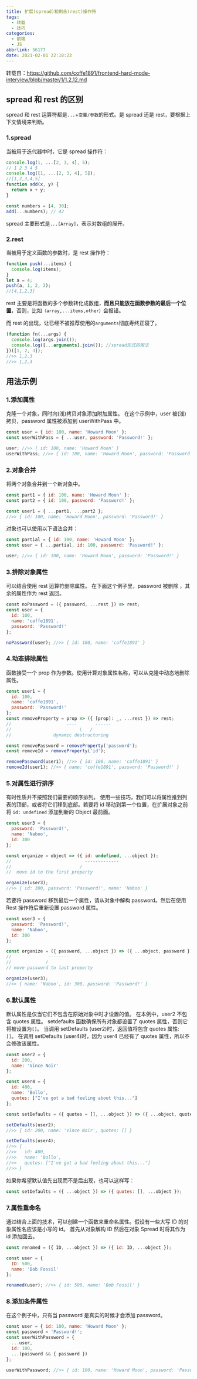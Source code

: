 ```yaml
---
title: 扩展(spread)和剩余(rest)操作符
tags:
  - 转载
  - 技巧
categories:
  - 前端
  - JS
abbrlink: 56177
date: 2021-02-01 22:18:23
---
```


转载自：https://github.com/coffe1891/frontend-hard-mode-interview/blob/master/1/1.2.12.md

## spread 和 rest 的区别

spread 和 rest 运算符都是`...`+`变量/参数`的形式。是 spread 还是 rest，要根据上下文情境来判断。

### 1.spread

当被用于迭代器中时，它是 spread 操作符：

```js
console.log(1, ...[2, 3, 4], 5);
// 1 2 3 4 5
console.log([1, ...[2, 3, 4], 5]);
//[1,2,3,4,5]
function add(x, y) {
  return x + y;
}

const numbers = [4, 38];
add(...numbers); // 42
```

spread 主要形式是`...[Array]`，表示对数组的展开。

<!-- more -->

### 2.rest

当被用于定义函数的参数时，是 rest 操作符：

```js
function push(...items) {
  console.log(items);
}
let a = 4;
push(a, 1, 2, 3);
//[4,1,2,3]
```

rest 主要是将函数的多个参数转化成数组，**而且只能放在函数参数的最后一个位置**，否则，比如`（array,...items,other）`会报错。

而 rest 的出现，让已经不被推荐使用的`arguments`彻底寿终正寝了。

```js
(function fn(...args) {
  console.log(args.join());
  console.log([...arguments].join()); //spread形式的用法
})([1, 2, 3]);
//>> 1,2,3
//>> 1,2,3
```

## 用法示例

### 1.添加属性

克隆一个对象，同时向(浅)拷贝对象添加附加属性。
在这个示例中，user 被(浅)拷贝，password 属性被添加到 userWithPass 中。

```js
const user = { id: 100, name: 'Howard Moon' };
const userWithPass = { ...user, password: 'Password!' };

user; //>> { id: 100, name: 'Howard Moon' }
userWithPass; //>> { id: 100, name: 'Howard Moon', password: 'Password!' }
```

### 2.对象合并

将两个对象合并到一个新对象中。

```js
const part1 = { id: 100, name: 'Howard Moon' };
const part2 = { id: 100, password: 'Password!' };

const user1 = { ...part1, ...part2 };
//>> { id: 100, name: 'Howard Moon', password: 'Password!' }
```

对象也可以使用以下语法合并：

```js
const partial = { id: 100, name: 'Howard Moon' };
const user = { ...partial, id: 100, password: 'Password!' };

user; //>> { id: 100, name: 'Howard Moon', password: 'Password!' }
```

### 3.排除对象属性

可以结合使用 rest 运算符删除属性。 在下面这个例子里，password 被删除 ，其余的属性作为 rest 返回。

```js
const noPassword = ({ password, ...rest }) => rest;
const user = {
  id: 100,
  name: 'coffe1891',
  password: 'Password!'
};

noPassword(user); //>> { id: 100, name: 'coffe1891' }
```

### 4.动态排除属性

函数接受一个 prop 作为参数。使用计算对象属性名称，可以从克隆中动态地删除属性。

```js
const user1 = {
  id: 100,
  name: 'coffe1891',
  password: 'Password!'
};
const removeProperty = prop => ({ [prop]: _, ...rest }) => rest;
//                     ----       ------
//                          \   /
//                dynamic destructuring

const removePassword = removeProperty('password');
const removeId = removeProperty('id');

removePassword(user1); //>> { id: 100, name: 'coffe1891' }
removeId(user1); //>> { name: 'coffe1891', password: 'Password!' }
```

### 5.对属性进行排序

有时性质并不按照我们需要的顺序排列。 使用一些技巧，我们可以将属性推到列表的顶部，或者将它们移到底部。若要将 id 移动到第一个位置，在扩展对象之前将 `id: undefined` 添加到新的 Object 最前面。

```js
const user3 = {
  password: 'Password!',
  name: 'Naboo',
  id: 300
};

const organize = object => ({ id: undefined, ...object });
//                            -------------
//                          /
//  move id to the first property

organize(user3);
//>> { id: 300, password: 'Password!', name: 'Naboo' }
```

若要将 password 移到最后一个属性，请从对象中解构 password。然后在使用 Rest 操作符后重新设置 password 属性。

```js
const user3 = {
  password: 'Password!',
  name: 'Naboo',
  id: 300
};

const organize = ({ password, ...object }) => ({ ...object, password });
//              --------
//             /
// move password to last property

organize(user3);
//>> { name: 'Naboo', id: 300, password: 'Password!' }
```

### 6.默认属性

默认属性是仅当它们不包含在原始对象中时才设置的值。
在本例中，user2 不包含 quotes 属性。 setdefaults 函数确保所有对象都设置了 quotes 属性，否则它将被设置为`[]`。
当调用 setDefaults (user2)时，返回值将包含 quotes 属性: `[]`。
在调用 setDefaults (user4)时，因为 user4 已经有了 quotes 属性，所以不会修改该属性。

```js
const user2 = {
  id: 200,
  name: 'Vince Noir'
};

const user4 = {
  id: 400,
  name: 'Bollo',
  quotes: ["I've got a bad feeling about this..."]
};

const setDefaults = ({ quotes = [], ...object }) => ({ ...object, quotes });

setDefaults(user2);
//>> { id: 200, name: 'Vince Noir', quotes: [] }

setDefaults(user4);
//>> {
//>>   id: 400,
//>>   name: 'Bollo',
//>>   quotes: ["I've got a bad feeling about this..."]
//>> }
```

如果你希望默认值先出现而不是后出现，也可以这样写：

```js
const setDefaults = ({ ...object }) => ({ quotes: [], ...object });
```

### 7.属性重命名

通过结合上面的技术，可以创建一个函数来重命名属性。假设有一些大写 ID 的对象属性名应该是小写的 id。 首先从对象解构 ID 然后在对象 Spread 时将其作为 id 添加回去。

```js
const renamed = ({ ID, ...object }) => ({ id: ID, ...object });

const user = {
  ID: 500,
  name: 'Bob Fossil'
};

renamed(user); //>> { id: 500, name: 'Bob Fossil' }
```

### 8.添加条件属性

在这个例子中，只有当 password 是真实的时候才会添加 password。

```js
const user = { id: 100, name: 'Howard Moon' };
const password = 'Password!';
const userWithPassword = {
  ...user,
  id: 100,
  ...(password && { password })
};

userWithPassword; //>> { id: 100, name: 'Howard Moon', password: 'Password!' }
```

